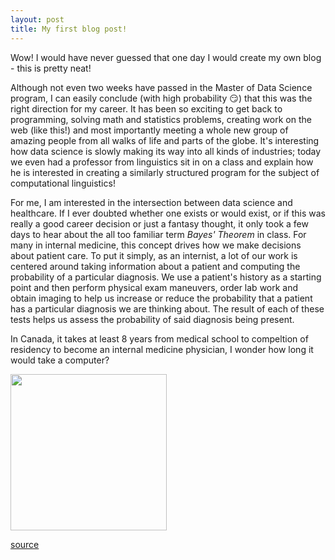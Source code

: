 ```yaml
---
layout: post
title: My first blog post!
---
```


Wow! I would have never guessed that one day I would create my own blog - this is pretty neat! 

Although not even two weeks have passed in the Master of Data Science program, I can easily conclude (with high probability :smirk:) that this was the right direction for my career. It has been so exciting to get back to programming, solving math and statistics problems, creating work on the web (like this!) and most importantly meeting a whole new group of amazing people from all walks of life and parts of the globe. It's interesting how data science is slowly making its way into all kinds of industries; today we even had a professor from linguistics sit in on a class and explain how he is interested in creating a similarly structured program for the subject of computational linguistics! 

For me, I am interested in the intersection between data science and healthcare. If I ever doubted whether one exists or would exist, or if this was really a good career decision or just a fantasy thought, it only took a few days to hear about the all too familiar term *Bayes' Theorem* in class. For many in internal medicine, this concept drives how we make decisions about patient care. To put it simply, as an internist, a lot of our work is centered around taking information about a patient and computing the probability of a particular diagnosis. We use a patient's history as a starting point and then perform physical exam maneuvers, order lab work and obtain imaging to help us increase or reduce the probability that a patient has a particular diagnosis we are thinking about. The result of each of these tests helps us assess the probability of said diagnosis being present. 

In Canada, it takes at least 8 years from medical school to compeltion of residency to become an internal medicine physician, I wonder how long it would take a computer?

<img src="http://kennedalemedical.com/wp-content/uploads/sites/282/2017/09/shutterstock_426687286.jpg" width="250" class="center"/>

[source](http://kennedalemedical.com/wp-content/uploads/sites/282/2017/09/shutterstock_426687286.jpg)